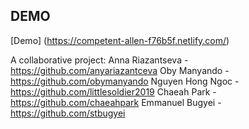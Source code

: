 ## DEMO
[Demo] (https://competent-allen-f76b5f.netlify.com/)

A collaborative project: 
Anna Riazantseva - https://github.com/anyariazantceva
Oby Manyando - https://github.com/obymanyando
Nguyen Hong Ngoc - https://github.com/littlesoldier2019
Chaeah Park - https://github.com/chaeahpark
Emmanuel Bugyei - https://github.com/stbugyei
